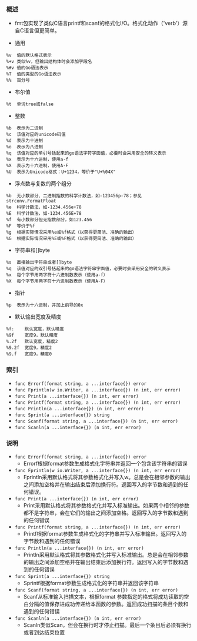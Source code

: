 ### 概述
+ fmt包实现了类似C语言printf和scanf的格式化I/O。格式化动作（'verb'）源自C语言但更简单。

+ 通用
```
%v	值的默认格式表示
%+v	类似%v，但输出结构体时会添加字段名
%#v	值的Go语法表示
%T	值的类型的Go语法表示
%%	百分号
```
+ 布尔值
```
%t	单词true或false
```
+ 整数
```
%b	表示为二进制
%c	该值对应的unicode码值
%d	表示为十进制
%o	表示为八进制
%q	该值对应的单引号括起来的go语法字符字面值，必要时会采用安全的转义表示
%x	表示为十六进制，使用a-f
%X	表示为十六进制，使用A-F
%U	表示为Unicode格式：U+1234，等价于"U+%04X"
```
+ 浮点数与复数的两个组分
```
%b	无小数部分、二进制指数的科学计数法，如-123456p-78；参见strconv.FormatFloat
%e	科学计数法，如-1234.456e+78
%E	科学计数法，如-1234.456E+78
%f	有小数部分但无指数部分，如123.456
%F	等价于%f
%g	根据实际情况采用%e或%f格式（以获得更简洁、准确的输出）
%G	根据实际情况采用%E或%F格式（以获得更简洁、准确的输出）
```
+ 字符串和[]byte
```
%s	直接输出字符串或者[]byte
%q	该值对应的双引号括起来的go语法字符串字面值，必要时会采用安全的转义表示
%x	每个字节用两字符十六进制数表示（使用a-f）
%X	每个字节用两字符十六进制数表示（使用A-F）
```
+ 指针
```
%p	表示为十六进制，并加上前导的0x
```

+ 默认输出宽度及精度
```
%f:    默认宽度，默认精度
%9f    宽度9，默认精度
%.2f   默认宽度，精度2
%9.2f  宽度9，精度2
%9.f   宽度9，精度0
```

### 索引

+ `func Errorf(format string, a ...interface{}) error`
+ `func Fprintln(w io.Writer, a ...interface{}) (n int, err error)`
+ `func Print(a ...interface{}) (n int, err error)`
+ `func Printf(format string, a ...interface{}) (n int, err error)`
+ `func Println(a ...interface{}) (n int, err error)`
+ `func Sprint(a ...interface{}) string`
+ `func Scanf(format string, a ...interface{}) (n int, err error)`
+ `func Scanln(a ...interface{}) (n int, err error)`

### 说明

+ `func Errorf(format string, a ...interface{}) error`
    + Errorf根据format参数生成格式化字符串并返回一个包含该字符串的错误
+ `func Fprintln(w io.Writer, a ...interface{}) (n int, err error)`
    + Fprintln采用默认格式将其参数格式化并写入w。总是会在相邻参数的输出之间添加空格并在输出结束后添加换行符。返回写入的字节数和遇到的任何错误。
+ `func Print(a ...interface{}) (n int, err error)`
    + Print采用默认格式将其参数格式化并写入标准输出。如果两个相邻的参数都不是字符串，会在它们的输出之间添加空格。返回写入的字节数和遇到的任何错误
+ `func Printf(format string, a ...interface{}) (n int, err error)`
    + Printf根据format参数生成格式化的字符串并写入标准输出。返回写入的字节数和遇到的任何错误
+ `func Println(a ...interface{}) (n int, err error)`
    + Println采用默认格式将其参数格式化并写入标准输出。总是会在相邻参数的输出之间添加空格并在输出结束后添加换行符。返回写入的字节数和遇到的任何错误
+ `func Sprint(a ...interface{}) string`
    + Sprintf根据format参数生成格式化的字符串并返回该字符串
+ `func Scanf(format string, a ...interface{}) (n int, err error)`
    + Scanf从标准输入扫描文本，根据format 参数指定的格式将成功读取的空白分隔的值保存进成功传递给本函数的参数。返回成功扫描的条目个数和遇到的任何错误
+ `func Scanln(a ...interface{}) (n int, err error)`
    + Scanln类似Scan，但会在换行时才停止扫描。最后一个条目后必须有换行或者到达结束位置